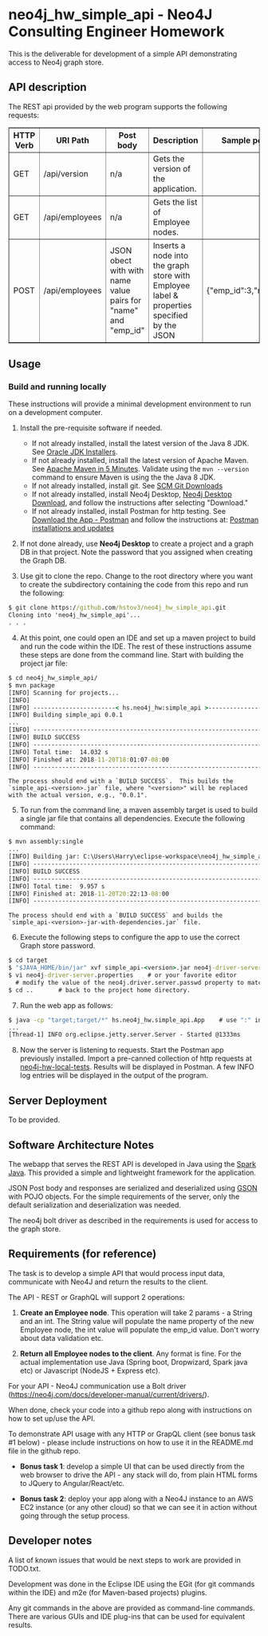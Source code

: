 # **neo4j_hw_simple_api** - Neo4J Consulting Engineer Homework

This is the deliverable for development of a simple API demonstrating access to Neo4j graph store.  

## API description

The REST api provided by the web program supports the following requests:

<table border="1">
 <thead>
  <tr>
   <th>HTTP Verb</th>
   <th>URI Path</th>
   <th>Post body</th>
   <th>Description</th>
   <th>Sample post body</th>
   <th>Sample JSON output</th>
  </tr>
 </thead>
 <tbody>
  <tr>
   <td>GET</td>
   <td>/api/version</td>
   <td>n/a</td>
   <td>Gets the version of the application.</td>
   <td></td>
   <td>{ "appVersion": "simple_api-0.0.1" }</td>
  </tr>
   <tr>
   <td>GET</td>
   <td>/api/employees</td>
   <td>n/a</td>
   <td>Gets the list of Employee nodes.</td>
   <td></td>
   <td>[{"emp_id":1,"name":"John"},{"emp_id":2,"name":"Jane"}]</td>
  </tr>
   <tr>
   <td>POST</td>
   <td>/api/employees</td>
   <td>JSON obect with with name value pairs for "name" and "emp_id"</td>
   <td>Inserts a node into the graph store with Employee label & properties specified by the JSON</td>
   <td>{"emp_id":3,"name":"Jim"}</td>
   <td>{"emp_id":3,"name":"Jim"}</td>
  </tr>
 </tbody>
</table>


## Usage

### Build and running locally

These instructions will provide a minimal development environment to run on a development computer.

1. Install the pre-requisite software if needed.  

    * If not already installed, install the latest version of the Java 8 JDK.  See [Oracle JDK Installers](https://www.oracle.com/technetwork/java/javase/downloads/jdk8-downloads-2133151.html).
    * If not already installed, install the latest version of Apache Maven.  See [Apache Maven in 5 Minutes](https://maven.apache.org/guides/getting-started/maven-in-five-minutes.html).  Validate using the `mvn --version` command to ensure Maven is using the the Java 8 JDK.
    * If not already installed, install git.  See [SCM Git Downloads](https://git-scm.com/downloads)
    * If not already installed, install Neo4j Desktop, [Neo4j Desktop Download](https://neo4j.com/download/), and follow the instructions after selecting "Download."
    * If not already installed, install Postman for http testing.  See [Download the App - Postman](https://git-scm.com/downloads) and follow the instructions at: [Postman installations and updates](https://learning.getpostman.com/docs/postman/launching_postman/installation_and_updates/)


2. If not done already, use **Neo4j Desktop** to create a project and a graph DB in that project.  Note the password that you assigned when creating the Graph DB.  

3. Use git to clone the repo.  Change to the root directory where you want to create the subdirectory containing the code from this repo and run the following:

```cmd
$ git clone https://github.com/hstov3/neo4j_hw_simple_api.git
Cloning into 'neo4j_hw_simple_api'...
. . .
```

4.  At this point, one could open an IDE and set up a maven project to build and run the code within the IDE.  The rest of these instructions assume these steps are done from the command line.  Start with building the project jar file:

```cmd
$ cd neo4j_hw_simple_api/
$ mvn package
[INFO] Scanning for projects...
[INFO]
[INFO] -----------------------< hs.neo4j_hw:simple_api >-----------------------
[INFO] Building simple_api 0.0.1
...
[INFO] ------------------------------------------------------------------------
[INFO] BUILD SUCCESS
[INFO] ------------------------------------------------------------------------
[INFO] Total time:  14.032 s
[INFO] Finished at: 2018-11-20T18:01:07-08:00
[INFO] ------------------------------------------------------------------------
```


    The process should end with a `BUILD SUCCESS`.  This builds the `simple_api-<version>.jar` file, where "<version>" will be replaced with the actual version, e.g., "0.0.1".  

5. To run from the command line, a maven assembly target is used to build a single jar file that contains all dependencies. Execute the following command:

```cmd
$ mvn assembly:single
...
[INFO] Building jar: C:\Users\Harry\eclipse-workspace\neo4j_hw_simple_api\target\simple_api-0.0.1-SNAPSHOT-jar-with-dependencies.jar
[INFO] ------------------------------------------------------------------------
[INFO] BUILD SUCCESS
[INFO] ------------------------------------------------------------------------
[INFO] Total time:  9.957 s
[INFO] Finished at: 2018-11-20T20:22:13-08:00
[INFO] ------------------------------------------------------------------------
```

    The process should end with a `BUILD SUCCESS` and builds the `simple_api-<version>-jar-with-dependencies.jar` file.
  
6. Execute the following steps to configure the app to use the correct Graph store password.

```cmd
$ cd target
$ "$JAVA_HOME/bin/jar" xvf simple_api-<version>.jar neo4j-driver-server.properties  # replace <version> with the correct value.
$ vi neo4j-driver-server.properties    # or your favorite editor
  # modify the value of the neo4j.driver.server.passwd property to match your setting with Neo4j Desktop above.
$ cd ..       # back to the project home directory.
```

7.  Run the web app as follows:

```cmd
$ java -cp "target;target/*" hs.neo4j_hw.simple_api.App    # use ":" instead of ";" for linux/mac
...
[Thread-1] INFO org.eclipse.jetty.server.Server - Started @1333ms
```

8.  Now the server is listening to requests.  Start the Postman app previously installed.  Import a pre-canned collection of http requests at [neo4j-hw-local-tests](https://www.getpostman.com/collections/159534c1be2cbfeb9421).  Results will be displayed in Postman.  A few INFO log entries will be displayed in the output of the program.  

## Server Deployment

To be provided. 

## Software Architecture Notes

The webapp that serves the REST API is developed in Java using the [Spark Java](http://sparkjava.com/).  This provided a simple and lightweight framework for the application.  

JSON Post body and responses are serialized and deserialized using [GSON](https://github.com/google/gson) with POJO objects.  For the simple requirements of the server, only the default serialization and deserialization was needed.  

The neo4j bolt driver as described in the requirements is used for access to the graph store.  

## Requirements (for reference)

The task is to develop a simple API that would process input data, communicate with Neo4J and return the results to the client.

The API - REST or GraphQL will support 2 operations:

1. **Create an Employee node**. This operation will take 2 params - a String and an int. The String value will populate the name property of the new Employee node, the int value will populate the emp_id value. Don't worry about data validation etc.

1. **Return all Employee nodes to the client**. Any format is fine.
	For the actual implementation use Java (Spring boot, Dropwizard, Spark java etc) or Javascript (NodeJS + Express etc). 


For your API - Neo4J communication use a Bolt driver (https://neo4j.com/docs/developer-manual/current/drivers/).
 
When done, check your code into a github repo along with instructions on how to set up/use the API. 

To demonstrate API usage with any HTTP or GrapQL client (see bonus task #1 below) - please include instructions on how to use it in the README.md file in the github repo. 

* **Bonus task 1**: develop a simple UI that can be used directly from the web browser to drive the API - any stack will do, from plain HTML forms to JQuery to Angular/React/etc.

* **Bonus task 2**: deploy your app along with a Neo4J instance to an AWS EC2 instance  (or any other cloud) so that we can see it in action without going through the setup process.

## Developer notes

A list of known issues that would be next steps to work are provided in TODO.txt.    

Development was done in the Eclipse IDE using the EGit (for git commands within the IDE) and m2e (for Maven-based projects) plugins. 

Any git commands in the above are provided as command-line commands.  There are various GUIs and IDE plug-ins that can be used for equivalent results. 
